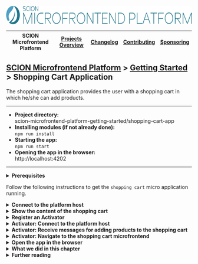 <a href="/README.md"><img src="/resources/branding/scion-microfrontend-platform-banner.svg" height="50" alt="SCION Microfrontend Platform"></a>

| SCION Microfrontend Platform | [Projects Overview][menu-projects-overview] | [Changelog][menu-changelog] | [Contributing][menu-contributing] | [Sponsoring][menu-sponsoring] |  
| --- | --- | --- | --- | --- |

## [SCION Microfrontend Platform][menu-home] > [Getting Started][menu-getting-started] > Shopping Cart Application

The shopping cart application provides the user with a shopping cart in which he/she can add products.

***
- **Project directory:**\
  scion-microfrontend-platform-getting-started/shopping-cart-app
- **Installing modules (if not already done):**\
  `npm run install`
- **Starting the app:**\
  `npm run start`
- **Opening the app in the browser:**\
  http://localhost:4202
***

<details>
   <summary><strong>Prerequisites</strong></summary>
   <br>
   
If you checked out the `skeleton` branch of the Git repository for this guide, the directory structure should look like this. If not, please refer to [How to complete this guide][link-getting-started#installation] for step-by-step instructions.

```
   scion-microfrontend-platform-getting-started
   ├── shopping-cart-app
   │   ├── src
   │   │   ├── shopping-cart.html // HTML template
   │   │   ├── shopping-cart-controller.ts // TypeScript file
   │   │   ├── shopping-cart-service.ts // service to store products added to the cart in the session storage
   │   │   └── styles.scss // Sass stylesheet
   │   ├── package.json
   │   └── tsconfig.json
```
</details>

 
Follow the following instructions to get the `shopping cart` micro application running.

<details>
   <summary><strong>Connect to the platform host</strong></summary>
   <br>

In this section, we will connect the `shopping cart` micro application to the platform host.

1. Open the TypeScript file `shopping-cart-controller.ts`.
1. Connect to the platform host by adding the following content to the `init` method, as follows:
   ```ts
        import { MicrofrontendPlatform } from '@scion/microfrontend-platform';   
   
        public async init(): Promise<void> {
   [+]    await MicrofrontendPlatform.connectToHost({symbolicName: 'shopping-cart-app'});
        }   
   ```
   > Lines to be added are preceded by the [+] mark.   

   The only argument we pass is our identity. The platform host then checks whether we are a registered micro application. It also checks our origin, i.e., that our origin matches the manifest origin. This check prevents other micro applications from connecting to the platform on behalf of us.
1. Next, we provide the manifest JSON file that we registered in the host application in the [Getting Started for the Host Application][link-getting-started:host-app].

   Create the file `manifest.json` in the `src` folder, as follows:
   ```json
   {
     "name": "Shopping Cart App"
   }
   ```
   
   To learn more about the manifest, refer to the [Developer Guide][link-developer-guide#manifest].
   
   > This step requires to serve the application anew.
</details>

<details>
   <summary><strong>Show the content of the shopping cart</strong></summary>
   <br>

In this section, we will render the products added to the shopping cart in an unordered list.

1. Open the HTML template `shopping-cart.html`.
1. Add an empty, unordered list after the heading element and decorate it with the CSS class `cart`, as follows:
   ```html
   <ul class="cart"></ul>
   ```
1. Open the TypeScript file `shopping-cart-controller.ts`.
1. Render the content of the shopping cart.

   If we recall the implementation of the `products` micro application, we notice that the `products` microfrontend publishes a message to the topic `shopping-cart/add-product` when the user adds a product to the shopping cart. However, due to the design of our application, our microfrontend might not be displayed at that time. Therefore we would miss the message.  
   
   The concept of activators comes to our rescue. An activator allows a micro application to initialize and connect to the platform upon host application's startup. In the course of this Getting Started Guide, we will implement an activator that will listen to messages published to the topic `shopping-cart/add-product` and put the message's payload into session storage. But more about this later. 
    
   In the skeleton for this project, you will find the class `ShoppingCartService` in the file `shopping-cart-service.ts`. It provides us access to the session storage via an RxJS `Observable`, notifying us when the user adds a product to the shopping cart.
   
   Long story short, we can subscribe to `ShoppingCartService.products$` which emits the products contained in the shopping cart. When the user adds a  product to the cart, that `Observable` emits with the current cart content. The dollar sign (`$`) in `products$` name indicates to us developers that it is an `Observable` which we must subscribe to.
     
   In the code snippet below, every time the `Observable` emits, we replace the content of the unordered list with list items of the shopping cart.
   
   Add the lines preceded by the [+] mark to the `init` method.
   
   ```ts
        import { ShoppingCartService } from './shopping-cart-service';
   
        public async init(): Promise<void> {
          // Connect to the platform host
          await MicrofrontendPlatform.connectToHost({symbolicName: 'shopping-cart-app'});
 
   [+]    // Render products added to the shopping cart
   [+]    ShoppingCartService.products$.subscribe(products => {
   [+]      const cartElement = document.querySelector('ul.cart');
   [+]      cartElement.innerHTML = products
   [+]        .map(product => `<li>${product.name}</li>`)
   [+]        .join('');
   [+]    });
        }
   ```
   > Lines to be added are preceded by the [+] mark.
1. Next, allow the user to remove all items from the shopping cart.
        
   We add a button to the HTML template so that the user can remove all items from the shopping cart.
   
   Open the HTML template `shopping-cart.html` and add the button, as follows: 
   ```html
       <body>
         <h1>Shopping Cart</h1>
         <ul class="cart"></ul>
   [+]   <button class="clear">Clear</button>
       </body> 
   ```
   > Lines to be added are preceded by the [+] mark.

   In the constructor of `shopping-cart-controller.ts`, add a click listener to the button and invoke the method `onClear`, as following:
   ```ts
   constructor() {
     document.querySelector('button.clear').addEventListener('click', () => this.onClear());
   }
   
   // content skipped ...
   
   private onClear(): void {
     ShoppingCartService.clear();
   }
   ```
</details>

<details>
   <summary><strong>Register an Activator</strong></summary>
   <br>
   
For the `shopping cart` micro application we need to implement an activator to receive requests even when the `shopping cart` microfrontend is not showing.

***
#### What is an Activator
An activator allows a micro application to initialize and connect to the platform upon host application's startup. In the broadest sense, an activator is a kind of microfrontend, i.e. an HTML page that runs in an iframe. In contrast to regular microfrontends, however, at platform startup, the platform loads activator microfrontends into hidden iframes for the entire platform lifecycle, thus, providing a stateful session to the micro application on the client-side.

A micro application can register an activator as **public activator capability** in its manifest, as follows:
```json
{
  "capabilities": [
    {
      "type": "activator",
      "private": false, 
      "properties": {
        "path": "path/to/the/activator" 
      }
    }
  ]
}
```

To learn more about capabilities and activators, please refer to the Developer Guide:
- [What is an Activator][link-developer-guide#activator]
- [What is a Capability][link-developer-guide#capability]
***

Let us register an activator:

1. Create a new TypeScript file in the `src` directory and give it the name `activator.ts`, as following:
   ```ts
   class Activator {
   
     public async init(): Promise<void> {
     }
   }
   
   new Activator().init();
   ```

1. Create a new HTML file in the `src` directory and give it the name `activator.html`, as following:
   ```html
   <!DOCTYPE html>
   <html lang="en">
     <head>
       <title>Shopping Cart Activator</title>
       <script defer src="./activator.ts"></script>
     </head>
     <body></body>
   </html>
   ```
   The only thing this HTML template does is to include the TypeScript file that we created in the previous step. Parcel will transpile it to JavaScript on-the-fly.

   > This step requires to serve the application anew.

1. Register the activator in your manifest.json file, as following:
   ```ts
       {
         "name": "Shopping Cart App",
   [+]   "capabilities": [{
   [+]     "type": "activator",
   [+]     "private": false,
   [+]     "properties": {
   [+]       "path": "activator.html"
   [+]     }
   [+]   }]
       }

   ```
   > Lines to be added are preceded by the [+] mark.

   > This step requires to serve the application anew.
</details>

<details>
   <summary><strong>Activator: Connect to the platform host</strong></summary>
   <br>
   
Like a regular microfrontend, an activator must connect to the platform host to interact with the platform.
   
1. Open the TypeScript file `activator.ts`.
1. Connect to the platform host by adding the following content to the `init` method, as follows:
   ```ts
        import { MicrofrontendPlatform } from '@scion/microfrontend-platform';   
   
        public async init(): Promise<void> {
   [+]    await MicrofrontendPlatform.connectToHost({symbolicName: 'shopping-cart-app'});
        }   
   ```
   > Lines to be added are preceded by the [+] mark.   
</details>

<details>
   <summary><strong>Activator: Receive messages for adding products to the shopping cart</strong></summary>
   <br>

In this section, we will listen for messages published to the topic `shopping-cart/add-product` and put the message's payload into session storage. Like in the previous chapter, we use the `ShoppingCartService`.

> Since an activator runs in a separate browsing context, other microfrontends cannot access the state of the activator microfrontend. Instead, an activator can put data, for example, into session storage, so that microfrontends of its micro application can access it. For more information, refer to chapter [Sharing State][link-developer-guide#activator:state-sharing] in the Developer Guide.
  
> Session storage is visible to applications running on the same protocol, domain, and port. Since this condition is met by all microfrontends of a micro application, session storage is the perfect place for sharing state among microfrontend instances of the same micro application.

1. Open the TypeScript file `activator.ts`.
1. Subscribe to messages published to the topic `shopping-cart/add-product`, as follows:
   ```ts
       import { MessageClient } from '@scion/microfrontend-platform';
       import { Beans } from '@scion/toolkit/bean-manager';
       import { Product, ShoppingCartService } from './shopping-cart-service';
           
       public async init(): Promise<void> {
         // Connect to the platform host
         await MicrofrontendPlatform.connectToHost({symbolicName: 'shopping-cart-app'});
 
   [+]   // Listener to add a product to the shopping cart
   [+]   Beans.get(MessageClient)
   [+]     .observe$<Product>('shopping-cart/add-product')
   [+]     .subscribe(msg => {
   [+]       ShoppingCartService.addProduct(msg.body);
   [+]     });
       }
   ```
   > Lines to be added are preceded by the [+] mark.

   Like when publishing a message, you can get a reference to the `MessageClient` using the bean manager of the platform. Using the method `observe$`, you can subscribe to messages published to the passed topic. For more information about cross-application communication, please refer to chapter [Cross Application Communication][link-developer-guide#cross-application-communication] in the Developer Guide.
   
   Each time we add a product to the session storage, the `shopping cart` microfrontend, if open, will update the shopping cart.
</details>

<details>
   <summary><strong>Activator: Navigate to the shopping cart microfrontend</strong></summary>
   <br>

If we recall the implementation of the host application, we notice that we have delegated the routing to show the `shopping cart` microfrontend to the `shopping cart` micro application itself. When the user clicks on the shopping cart button, the host app simply publishes a message to the topic `shopping-cart/toggle-side-panel`. In the activator, we now can receive such messages and navigate accordingly.

1. Open the TypeScript file `activator.ts`.
1. Subscribe to messages published to the topic `shopping-cart/toggle-side-panel`.
   
   If the shopping cart side panel is currently closed, we will open it, otherwise close it. Actually, we do not really open or close it, but navigate to the `shopping cart` microfrontend, or perform a `null` navigation to clear the target router outlet. In a member variable, we store whether the panel is closed or opened.
   Also, we open the panel when the user adds a product to the shopping cart.
   
   ```ts
       import { OutletRouter } from '@scion/microfrontend-platform';   

       class Activator {
       
   [+]   private panelVisible: boolean;
       
         public async init(): Promise<void> {
           // Connect to the platform host
           await MicrofrontendPlatform.connectToHost({symbolicName: 'shopping-cart-app'});
       
           // Listener to add a product to the shopping cart
           Beans.get(MessageClient)
             .observe$<Product>('shopping-cart/add-product')
             .subscribe(msg => {
               ShoppingCartService.addProduct(msg.body);
   [+]         this.setShoppingCartPanelVisibility(true);
             });
       
   [+]     // Listener to open or close the shopping cart panel
   [+]     Beans.get(MessageClient)
   [+]       .observe$<void>('shopping-cart/toggle-side-panel')
   [+]       .subscribe(() => this.setShoppingCartPanelVisibility(!this.panelVisible));
         }
       
   [+]   public setShoppingCartPanelVisibility(visible: boolean): void {
   [+]     this.panelVisible = visible;
   [+]     if (visible) {
   [+]       Beans.get(OutletRouter).navigate(`${window.location.origin}/shopping-cart.html`, {outlet: 'SHOPPING-CART'});
   [+]     }
   [+]     else {
   [+]       Beans.get(OutletRouter).navigate(null, {outlet: 'SHOPPING-CART'});
   [+]     }
   [+]   }
       }
   ```
   > Lines to be added are preceded by the [+] mark.
</details>
   
<details>
   <summary><strong>Open the app in the browser</strong></summary>
   <br>

We did it! Run `npm run start` to serve the applications.

If you open the page http://localhost:4200, you should see the webshop in action. The user can add products to the shopping cart, remove all products from the cart and expand or collapse the shopping cart side panel.
</details>

<details>
   <summary><strong>What we did in this chapter</strong></summary>
   <br>

In this chapter, we have implemented the `shopping cart` micro application. When the user adds a product to the shopping cart, it is displayed in the `shopping cart` microfrontend. We learned how activators can help us to handle requests even when no user-facing microfrontend of our micro application is running.

<details>
    <summary>The <code>shopping-cart.html</code> looks as following:</summary>

```html
<!DOCTYPE html>
<html lang="en">
  <head>
    <title>Shopping Cart</title>
    <link rel="stylesheet" type="text/css" href="styles.scss">
    <script defer src="./shopping-cart-controller.ts"></script>
  </head>
  <body>
    <h1>Shopping Cart</h1>
    <ul class="cart"></ul>
    <button class="clear">Clear</button>
  </body>
</html>
```   
</details>
<details>
   <summary>The <code>shopping-cart-controller.ts</code> looks as following:</summary>

```ts
import { MicrofrontendPlatform } from '@scion/microfrontend-platform';
import { ShoppingCartService } from './shopping-cart-service';

class ShoppingCartController {

  constructor() {
    document.querySelector('button.clear').addEventListener('click', () => this.onClear());
  }

  public async init(): Promise<void> {
    // Connect to the platform host
    await MicrofrontendPlatform.connectToHost({symbolicName: 'shopping-cart-app'});

    // Render products added to the shopping cart
    ShoppingCartService.products$.subscribe(products => {
      const cartElement = document.querySelector('ul.cart');
      cartElement.innerHTML = products
        .map(product => `<li>${product.name}</li>`)
        .join('');
    });
  }

  private onClear(): void {
    ShoppingCartService.clear();
  }
}

new ShoppingCartController().init();
```
</details>
<details>
   <summary>The <code>activator.html</code> looks as following:</summary>
   
```html
<!DOCTYPE html>
<html lang="en">
  <head>
    <title>Shopping Cart Activator</title>
    <script defer src="./activator.ts"></script>
  </head>
  <body></body>
</html>
```
</details>
<details>
   <summary>The <code>activator.ts</code> looks as following:</summary>

```ts
import { MessageClient, MicrofrontendPlatform, OutletRouter } from '@scion/microfrontend-platform';
import { Beans } from '@scion/toolkit/bean-manager';
import { Product, ShoppingCartService } from './shopping-cart-service';

class Activator {

  private panelVisible: boolean;

  public async init(): Promise<void> {
    // Connect to the platform host
    await MicrofrontendPlatform.connectToHost({symbolicName: 'shopping-cart-app'});

    // Listener to add a product to the shopping cart
    Beans.get(MessageClient)
      .observe$<Product>('shopping-cart/add-product')
      .subscribe(msg => {
        ShoppingCartService.addProduct(msg.body);
        this.setShoppingCartPanelVisibility(true);
      });

    // Listener to open or close the shopping cart panel
    Beans.get(MessageClient)
      .observe$<void>('shopping-cart/toggle-side-panel')
      .subscribe(() => this.setShoppingCartPanelVisibility(!this.panelVisible));
  }

  public setShoppingCartPanelVisibility(visible: boolean): void {
    this.panelVisible = visible;
    if (visible) {
      Beans.get(OutletRouter).navigate(`${window.location.origin}/shopping-cart.html`, {outlet: 'SHOPPING-CART'});
    }
    else {
      Beans.get(OutletRouter).navigate(null, {outlet: 'SHOPPING-CART'});
    }
  }
}

new Activator().init();
```
</details>

<details>
   <summary>The <code>manifest.json</code> looks as following:</summary>

```json
{
  "name": "Shopping Cart App",
  "capabilities": [{
    "type": "activator",
    "private": false,
    "properties": {
      "path": "activator.html"
    }
  }]
}
```
</details>

<details>
   <summary>The <code>shopping-cart-service.ts</code> looks as following:</summary>

```ts
import { fromEvent, merge, Subject } from 'rxjs';
import { filter, map, startWith } from 'rxjs/operators';

/**
 * Key of the shopping cart in the session storage.
 */
const SHOPPING_CART_STORAGE_KEY = 'SHOPPING_CART';
/**
 * Emits when the session storage as been modified in the context of this document.
 */
const localChange$ = new Subject<void>();
/**
 * Emits when the session storage as been modified in the context of another document.
 */
const otherDocumentChange$ = fromEvent<StorageEvent>(window, 'storage')
  .pipe(
    filter(event => event.storageArea === sessionStorage),
    filter(event => event.key === SHOPPING_CART_STORAGE_KEY),
  );

/**
 * Allows adding products to the shopping cart.
 */
export class ShoppingCartService {

  /**
   * Observes products contained in the shopping cart.
   */
  public static products$ = merge(localChange$, otherDocumentChange$)
    .pipe(
      startWith([]),
      map(() => ShoppingCartService.getProducts()),
    );

  /**
   * Adds a product to the shopping cart.
   */
  public static addProduct(product: Product): void {
    const products = ShoppingCartService.getProducts().concat(product);
    ShoppingCartService.setProducts(products);
    localChange$.next();
  }

  /**
   * Removes all products from the shopping cart.
   */
  public static clear(): void {
    ShoppingCartService.setProducts([]);
    localChange$.next();
  }

  private static getProducts(): Product[] {
    const products = sessionStorage.getItem(SHOPPING_CART_STORAGE_KEY);
    return products ? JSON.parse(products) : [];
  }

  private static setProducts(products: Product[]): void {
    sessionStorage.setItem(SHOPPING_CART_STORAGE_KEY, JSON.stringify(products));
    localChange$.next();
  }
}

export interface Product {
  id: number;
  name: string;
}
```
</details>
</details>

<details>
   <summary><strong>Further reading</strong></summary>
   <br>
   
   In the course of this Getting Started Guide, we have covered only a subset of the functionality of the SCION Microfrontend Platform. Please read the [Developer Guide][link-developer-guide] for a complete overview of features and more in-depth information about its core concepts and API.
   
   If you have questions, miss features, or would like to report a bug, please don't hesitate to contact us via [GitHub issues][link-issues].
</details>
   
[menu-home]: /README.md
[menu-projects-overview]: /docs/site/projects-overview.md
[menu-changelog]: /docs/site/changelog/changelog.md
[menu-contributing]: /CONTRIBUTING.md
[menu-sponsoring]: /docs/site/sponsoring.md

[menu-getting-started]: /docs/site/getting-started/getting-started.md
[link-getting-started:host-app]: /docs/site/getting-started/getting-started-host-app.md
[link-getting-started#installation]: /docs/site/getting-started/getting-started.md#how-to-complete-this-guide
[link-developer-guide]: https://scion-microfrontend-platform-developer-guide.now.sh
[link-developer-guide#activator]: https://scion-microfrontend-platform-developer-guide.now.sh/#chapter:activator
[link-developer-guide#capability]: https://scion-microfrontend-platform-developer-guide.now.sh/#chapter:intention-api:capability
[link-developer-guide#activator:state-sharing]: https://scion-microfrontend-platform-developer-guide.now.sh/#chapter:activator:sharing-state
[link-developer-guide#cross-application-communication]: https://scion-microfrontend-platform-developer-guide.now.sh/#chapter:cross
[link-developer-guide#manifest]: https://scion-microfrontend-platform-developer-guide.now.sh/#chapter:intention-api:manifest-application-communication
[link-issues]: https://github.com/SchweizerischeBundesbahnen/scion-microfrontend-platform/issues
